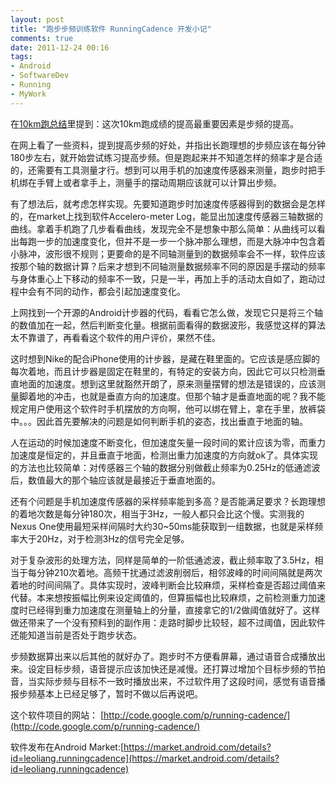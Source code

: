 ```yaml
---
layout: post
title: "跑步步频训练软件 RunningCadence 开发小记"
comments: true
date: 2011-12-24 00:16
tags:
- Android
- SoftwareDev
- Running
- MyWork
---
```

在[10km跑总结](http://good-good-study.appspot.com/blog/posts/156002)里提到：这次10km跑成绩的提高最重要因素是步频的提高。

在网上看了一些资料，提到提高步频的好处，并指出长跑理想的步频应该在每分钟180步左右，就开始尝试练习提高步频。但是跑起来并不知道怎样的频率才是合适的，还需要有工具测量才行。想到可以用手机的加速度传感器来测量，跑步时把手机绑在手臂上或者拿手上，测量手的摆动周期应该就可以计算出步频。

有了想法后，就考虑怎样实现。先要知道跑步时加速度传感器得到的数据会是怎样的，在market上找到软件Accelero-meter Log，能显出加速度传感器三轴数据的曲线。拿着手机跑了几步看看曲线，发现完全不是想象中那么简单：从曲线可以看出每跑一步的加速度变化，但并不是一步一个脉冲那么理想，而是大脉冲中包含着小脉冲，波形很不规则；更要命的是不同轴测量到的数据频率会不一样，软件应该按那个轴的数据计算？后来才想到不同轴测量数据频率不同的原因是手摆动的频率与身体重心上下移动的频率不一致，只是一半，再加上手的活动太自如了，跑动过程中会有不同的动作，都会引起加速度变化。

上网找到一个开源的Android计步器的代码，看看它怎么做，发现它只是将三个轴的数值加在一起，然后判断变化量。根据前面看得的数据波形，我感觉这样的算法太不靠谱了，再看看这个软件的用户评价，果然不佳。

这时想到Nike的配合iPhone使用的计步器，是藏在鞋里面的。它应该是感应脚的每次着地，而且计步器是固定在鞋里的，有特定的安装方向，因此它可以只检测垂直地面的加速度。想到这里就豁然开朗了，原来测量摆臂的想法是错误的，应该测量脚着地的冲击，也就是垂直方向的加速度。但那个轴才是垂直地面的呢？我不能规定用户使用这个软件时手机摆放的方向啊，他可以绑在臂上，拿在手里，放裤袋中。。。因此首先要解决的问题是如何判断手机的姿态，找出垂直于地面的轴。

人在运动的时候加速度不断变化，但加速度矢量一段时间的累计应该为零，而重力加速度是恒定的，并且垂直于地面，检测出重力加速度的方向就ok了。具体实现的方法也比较简单：对传感器三个轴的数据分别做截止频率为0.25Hz的低通滤波后，数值最大的那个轴应该就是最接近于垂直地面的。

还有个问题是手机加速度传感器的采样频率能到多高？是否能满足要求？长跑理想的着地次数是每分钟180次，相当于3Hz，一般人都只会比这个慢。实测我的Nexus One使用最短采样间隔时大约30~50ms能获取到一组数据，也就是采样频率大于20Hz，对于检测3Hz的信号完全足够。

对于复杂波形的处理方法，同样是简单的一阶低通滤波，截止频率取了3.5Hz，相当于每分钟210次着地。高频干扰通过滤波削弱后，相邻波峰的时间间隔就是两次着地的时间间隔了。具体实现时，波峰判断会比较麻烦，采样检查是否超过阈值来代替。本来想按振幅比例来设定阈值的，但算振幅也比较麻烦，之前检测重力加速度时已经得到重力加速度在测量轴上的分量，直接拿它的1/2做阈值就好了。这样做还带来了一个没有预料到的副作用：走路时脚步比较轻，超不过阈值，因此软件还能知道当前是否处于跑步状态。

步频数据算出来以后其他的就好办了。跑步时不方便看屏幕，通过语音合成播放出来。设定目标步频，语音提示应该加快还是减慢。还打算过增加个目标步频的节拍音，当实际步频与目标不一致时播放出来，不过软件用了这段时间，感觉有语音播报步频基本上已经足够了，暂时不做以后再说吧。

这个软件项目的网站： [http://code.google.com/p/running-cadence/](http://code.google.com/p/running-cadence/)

软件发布在Android Market:[https://market.android.com/details?id=leoliang.runningcadence](https://market.android.com/details?id=leoliang.runningcadence)

